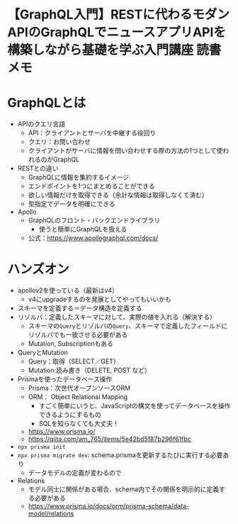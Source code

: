 # 【GraphQL入門】RESTに代わるモダンAPIのGraphQLでニュースアプリAPIを構築しながら基礎を学ぶ入門講座 読書メモ

# GraphQLとは
- APIのクエリ言語
  - API：クライアントとサーバを中継する役回り
  - クエリ：お問い合わせ
  - クライアントがサーバに情報を問い合わせする際の方法の1つとして使われるのがGraphQL
- RESTとの違い
  - GraphQLに情報を集約するイメージ
  - エンドポイントを1つにまとめることができる
  - 欲しい情報だけを取得できる（余計な情報は取得しなくて済む）
  - 型指定でデータを明確にできる
- Apollo
  -  GraphQLのフロント・バックエンドライブラリ
     -  使うと簡単にGraphQLを扱える
  -  公式：https://www.apollographql.com/docs/

# ハンズオン
- apollov2を使っている（最新はv4）
  - v4にupgradeするのを発展としてやってもいいかも
- スキーマを定義する＝データ構造を定義する
- リゾルバ：定義したスキーマに対して、実際の値を入れる（解決する）
  - スキーマの`Query`とリゾルバの`Query`、スキーマで定義したフィールドにリゾルバでも一致させる必要がある
  - Mutation, Subscriptionもある
- QueryとMutation
  -  Query：取得（SELECT／GET）
  -  Mutation:読み書き（DELETE, POST など）
-  Prismaを使ったデータベース操作
   -  Prisma：次世代オープンソースORM
   -  ORM： Object Relational Mapping
      -  すごく簡単にいうと、JavaScriptの構文を使ってデータベースを操作できるようにするもの
      -  SQLを知らなくても大丈夫！
   -  https://www.prisma.io/
   -  https://qiita.com/am_765/items/5e42bd5f87b296f61fbc
-  `npx prisma init`
-  `npx prisma migrate dev`: schema.prismaを更新するたびに実行する必要あり
   -  データモデルの定義が変わるので
-  Relations
   -  モデル同士に関係がある場合、schema内でその関係を明示的に定義する必要がある
   -  https://www.prisma.io/docs/orm/prisma-schema/data-model/relations